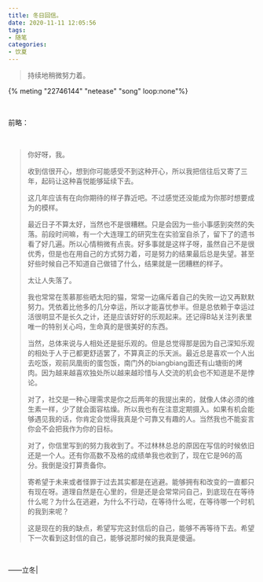 ```yaml
---
title: 冬日回信。
date: 2020-11-11 12:05:56
tags:
- 随笔
categories:
- 饮夏
---
```




> 持续地稍微努力着。

{% meting "22746144" "netease" "song" loop:none"%}

<br/>

前略：

<br/>

>你好呀，我。
>
>收到信很开心，想到你可能感受不到这种开心，所以我把信往后又寄了三年，起码让这种喜悦能够延续下去。
>
>这几年应该有在向你期待的样子靠近吧。不过感觉还没能成为你那时想要成为的模样。
>
>最近日子不算太好，当然也不是很糟糕。只是会因为一些小事感到突然的失落。前段时间嘛，有一个大连理工的研究生在实验室自杀了，留下了的遗书看了好几遍。所以心情稍微有点丧。好多事就是这样子呀，虽然自己不是很优秀，但是也在用自己的方式努力着，可是努力的结果最后总是失望。甚至好些时候自己不知道自己做错了什么，结果就是一团糟糕的样子。
>
>太让人失落了。
>
>我也常常在羡慕那些晒太阳的猫，常常一边痛斥着自己的失败一边又再默默努力。凭依着比他多的几分幸运，所以才能喜忧参半。但是总依赖于幸运过活很明显不是长久之计，还是应该好好的乐观起来。还记得B站关注列表里唯一的特别关心吗，生命真的是很美好的东西。
>
>当然，总体来说与人相处还是挺乐观的。但是总觉得那是因为自己深知乐观的相处于人于己都更舒适罢了，不算真正的乐天派。最近总是喜欢一个人出去吃饭，观前凤凰街的蛋包饭，南门外的biangbiang面还有山塘街的烤肉。因为越来越喜欢独处所以越来越珍惜与人交流的机会也不知道是不是悖论。
>
>对了，社交是一种心理需求是你之后两年的我提出来的，就像人体必须的维生素一样，少了就会面容枯燥。所以我也有在注意定期摄入。如果有机会能够遇见我的话，你肯定会觉得我真是个可靠又有趣的人。当然我也不能妄言你会不会把我作为你的目标。
>
>对了，你信里写到的努力我收到了。不过林林总总的原因在写信的时候依旧还是一个人。还有你高数不及格的成绩单我也收到了，现在它是96的高分。我倒是没打算责备你。
>
>寄希望于未来或者怪罪于过去其实都是在逃避。能够拥有和改变的一直都只有现在呀。道理自然是在心里的，但是还是会常常问自己，到底现在在等待什么呢？为什么在逃避，为什么不行动，在等待什么呢，在等待哪一个时机的我到来呢？
>
>这是现在的我的缺点，希望写完这封信后的自己，能够不再等待下去。希望下一次看到这封信的自己，能够说那时候的我真是傻逼。

<br/>

——立冬|